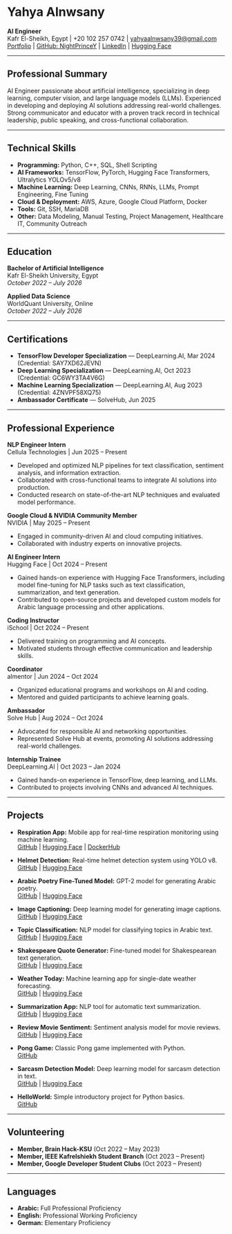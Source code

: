 # Yahya Alnwsany

**AI Engineer**  
Kafr El-Sheikh, Egypt | +20 102 257 0742 | yahyaalnwsany39@gmail.com  
[Portfolio](https://nightprincey.github.io/Portfolio/) | [GitHub: NightPrinceY](https://github.com/NightPrinceY) | [LinkedIn](https://www.linkedin.com/in/yahya-alnwsany-8b8206238/) | [Hugging Face](https://huggingface.co/NightPrince)
 

---

## Professional Summary

AI Engineer passionate about artificial intelligence, specializing in deep learning, computer vision, and large language models (LLMs). Experienced in developing and deploying AI solutions addressing real-world challenges. Strong communicator and educator with a proven track record in technical leadership, public speaking, and cross-functional collaboration.

---

## Technical Skills

- **Programming:** Python, C++, SQL, Shell Scripting
- **AI Frameworks:** TensorFlow, PyTorch, Hugging Face Transformers, Ultralytics YOLOv5/v8
- **Machine Learning:** Deep Learning, CNNs, RNNs, LLMs, Prompt Engineering, Fine Tuning
- **Cloud & Deployment:** AWS, Azure, Google Cloud Platform, Docker
- **Tools:** Git, SSH, MariaDB
- **Other:** Data Modeling, Manual Testing, Project Management, Healthcare IT, Community Outreach

---

## Education

**Bachelor of Artificial Intelligence**  
Kafr El-Sheikh University, Egypt  
*October 2022 – July 2026*

**Applied Data Science**  
WorldQuant University, Online  
*October 2022 – July 2026*

---

## Certifications

- **TensorFlow Developer Specialization** — DeepLearning.AI, Mar 2024 (Credential: SAY7XD62JEVN)
- **Deep Learning Specialization** — DeepLearning.AI, Oct 2023 (Credential: GC6WY3TA4V6G)
- **Machine Learning Specialization** — DeepLearning.AI, Aug 2023 (Credential: 4ZNVPF58XQ75)
- **Ambassador Certificate** — SolveHub, Jun 2025

---

## Professional Experience

**NLP Engineer Intern**  
Cellula Technologies | Jun 2025 – Present  
- Developed and optimized NLP pipelines for text classification, sentiment analysis, and information extraction.
- Collaborated with cross-functional teams to integrate AI solutions into production.
- Conducted research on state-of-the-art NLP techniques and evaluated model performance.

**Google Cloud & NVIDIA Community Member**  
NVIDIA | May 2025 – Present  
- Engaged in community-driven AI and cloud computing initiatives.
- Collaborated with industry experts on innovative projects.

**AI Engineer Intern**  
Hugging Face | Oct 2024 – Present  
- Gained hands-on experience with Hugging Face Transformers, including model fine-tuning for NLP tasks such as text classification, summarization, and text generation.
- Contributed to open-source projects and developed custom models for Arabic language processing and other applications.

**Coding Instructor**  
iSchool | Oct 2024 – Present  
- Delivered training on programming and AI concepts.
- Motivated students through effective communication and leadership skills.

**Coordinator**  
almentor | Jun 2024 – Oct 2024  
- Organized educational programs and workshops on AI and coding.
- Mentored and guided participants to achieve learning goals.

**Ambassador**  
Solve Hub | Aug 2024 – Oct 2024  
- Advocated for responsible AI and networking opportunities.
- Represented Solve Hub at events, promoting AI solutions addressing real-world challenges.

**Internship Trainee**  
DeepLearning.AI | Oct 2023 – Jan 2024  
- Gained hands-on experience in TensorFlow, deep learning, and LLMs.
- Contributed to projects involving CNNs and advanced AI techniques.

---

## Projects

- **Respiration App:** Mobile app for real-time respiration monitoring using machine learning.  
  [GitHub](https://github.com/NightPrinceY/Respiration-App) | [Hugging Face](https://huggingface.co/spaces/NightPrince/respiration-app) | [DockerHub](https://hub.docker.com/r/nightprincey/rrhug)

- **Helmet Detection:** Real-time helmet detection system using YOLO v8.  
  [GitHub](https://github.com/NightPrinceY/Helmet-V8) | [Hugging Face](https://huggingface.co/spaces/NightPrince/Helmet-Detect-model)

- **Arabic Poetry Fine-Tuned Model:** GPT-2 model for generating Arabic poetry.  
  [GitHub](https://github.com/NightPrinceY/Arabic-TextGenerator) | [Hugging Face](https://huggingface.co/NightPrince/Arabic-Poetry-FineTuned)

- **Image Captioning:** Deep learning model for generating image captions.  
  [GitHub](https://github.com/NightPrinceY/ImageCaptioning) | [Hugging Face](https://huggingface.co/spaces/NightPrince/ImageCaptioning)

- **Topic Classification:** NLP model for classifying topics in Arabic text.  
  [GitHub](https://github.com/NightPrinceY/Arabic-Topic-Classification) | [Hugging Face](https://huggingface.co/spaces/NightPrince/Arabic-Topic-Classification)

- **Shakespeare Quote Generator:** Fine-tuned model for Shakespearean text generation.  
  [GitHub](https://github.com/NightPrinceY/ShakespeareQ-Generator) | [Hugging Face](https://huggingface.co/NightPrince/ShakespeareYQG-v1)

- **Weather Today:** Machine learning app for single-date weather forecasting.  
  [GitHub](https://github.com/NightPrinceY/WeatherToday) | [Hugging Face](https://huggingface.co/spaces/NightPrince/TemperatureToday)

- **Summarization App:** NLP tool for automatic text summarization.  
  [GitHub](https://github.com/NightPrinceY/Summarization-App) | [Hugging Face](https://huggingface.co/spaces/NightPrince/Summarization-App)

- **Review Movie Sentiment:** Sentiment analysis model for movie reviews.  
  [GitHub](https://github.com/NightPrinceY/Review-Movie-Sentiment) | [Hugging Face](https://huggingface.co/spaces/NightPrince/Review-Movie-Sentiment)

- **Pong Game:** Classic Pong game implemented with Python.  
  [GitHub](https://github.com/NightPrinceY/Pong-Game)

- **Sarcasm Detection Model:** Deep learning model for sarcasm detection in text.  
  [GitHub](https://github.com/NightPrinceY/Sarcasm-Detection) | [Hugging Face](https://huggingface.co/spaces/NightPrince/Sarcasm-Detection)

- **HelloWorld:** Simple introductory project for Python basics.  
  [GitHub](https://github.com/NightPrinceY/HelloWorld)

---

## Volunteering

- **Member, Brain Hack-KSU** (Oct 2022 – May 2023)
- **Member, IEEE Kafrelshiekh Student Branch** (Oct 2023 – Present)
- **Member, Google Developer Student Clubs** (Oct 2023 – Present)

---

## Languages

- **Arabic:** Full Professional Proficiency
- **English:** Professional Working Proficiency
- **German:** Elementary Proficiency
